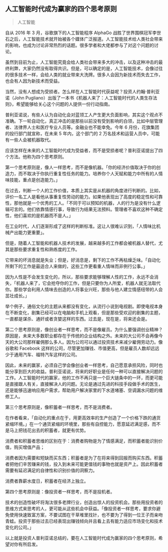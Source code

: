 ## 人工智能时代成为赢家的四个思考原则

> 人工智能

自从 2016 年 3 月，谷歌旗下的人工智能程序 AlphaGo 战胜了世界围棋冠军李世石之后，人工智能技术就开始被各个媒体广泛报道。人工智能技术给人类社会带来的影响，也成为讨论非常热烈的话题。很多学者和大佬都参与了对这个问题的讨论。

虽然到目前为止，人工智能究竟会给人类社会带来多大的冲击，以及这种冲击的最终利弊，大家仍然没有取得共识。但是，可以确定的是，人工智能技术，会像过往的很多技术一样，会给人类的就业带来大洗牌。很多人会因为新技术而失去工作，也会有人因为新技术而受益。

当然，没有人想成为受损者。怎么样在人工智能时代获益呢？投资人约翰·普利亚诺（John Pugliano）出版了一本书《机器人来了：人工智能时代的人类生存法则》，希望能够给关心这个问题的人提供一份行动指南。

普利亚诺说，有些人认为自动化会对蓝领工人产生更大负面影响，其实这个观点不准确。下一轮自动化，真正冲击的是那些以前没有受到影响的白领，比如中层管理者、法律界人士和医疗专业人员等。金融业也不能幸免。今年 6 月份，花旗集团的投行部门就宣称，在未来 5 年内，这个部门的 2 万名技术和运营人员中，可能有一些人会被机器取代。

应该怎样在未来的人工智能时代成为受益者，而不是受损者呢？普利亚诺提出了四个方法。他称为四个思考原则。

第一个思考原则是，像人一样思考，而不是像机器。「你的经济价值取决于你的创造力，而不取决于你执行重复性任务的能力。培养你个人天赋和能力中所有的人情味技能，重点是创造能力。」

在过去，判断一个人的工作价值，本质上其实是从机器的角度进行判断的。比如，评价一名工人是看他从事重复性劳动的能力。如果他表现出了高度的稳定性和可靠性，那他就是一个优秀的工人。「不同于可以预知的机器，人的行为是没有什么逻辑可言的。他们依靠情感行事，导致行为结果无法预料。管理者不喜欢这种不确定性，他们喜欢的是机器而不是人。」

在工业时代，人们逐渐形成了这样的判断标准。这让人很难认识到，「人情味比机械产出能力更重要」。

但是，随着人工智能和机器人技术的发展，越来越多的工作都会被机器人替代，尤其是那些要求重复性和熟练度的工作。

它带来的坏消息就是失业；但是，好消息是，剩下的工作不再枯燥乏味。「自动化所剩下的工作是最适合人来做的，这些工作更看重人情味而非例行公事。」

因为人性是不会发生变化的，所以，那些要求能够理解人性的工作，永远不会消失，「机器人来了，它会抢夺你的工作，但是只要你为人所爱，机器人就无法取代你。那些学会利用人情味去创造的人将事业兴旺，那些与他人建立情感纽带的人会茁壮成长。」

举个例子，通俗文化的主题从来都没有变化，从流行小说到电视剧。即使电视本身在不断变化，剧集已经可以在电脑和手机上观看，但是那些受欢迎的剧集的主题，一直都是谋杀、通奸或者贪婪这样的东西。过去是，现在是，将来还会是。

第二个思考原则是，像创业者一样思考，而不是像雇员。为什么要强调创业精神？原因是，未来大多数职业都存在于传统的企业结构之外。未来的大公司不会再像今天的大公司那样雇佣那么多人。因为公司可以通过投资技术来减少雇佣劳动力。像谷歌和 Facebook 这样的公司，尽管更加赚钱、市值更高，但是雇员人数却远远少于通用汽车、福特汽车这样的公司。

因此，未来的赢家，必须自己学会像创业者一样思考，自己愿意承担风险，同时也能分享到巨大的收益。普利亚诺说，将来的好职业是任何一种可以直接解决问题的工作。人工智能时代的赢家，他的工作不再只是一个巨大链条中的一环，而更可能是直接跟人有关，直接解决人的问题。无论是通过先进的科技手段做手术的医生，还是能够迅速响应用户需求，帮助用户解决家里的下水道堵塞、空调漏水问题的维修工人。

第三个思考原则是，像积蓄者一样思考，而不是消费者。

在作者看来，「自动化的重点在于，用更高效率的生产创造了一个价格下跌的通货紧缩环境。」在一个通货紧缩的环境里，那些有自控能力，愿意延迟满足感，而不是马上把钱花出去的积蓄者，就更有优势。

消费者和积蓄者思维的区别在于：消费者购物是为了情感满足，而积蓄者能识别价值，购买增值产品；

消费者因为需要和短缺而买东西；积蓄者是为了在将来得到回报而购买东西。积蓄者把他们辛苦赚来的钱，投入到未来可能更值钱的事物也就是资产上。因此积蓄者需要有延迟满足的自律性和识别价值的洞察力。

消费者靠薪水度日，积蓄者在经济上独立。

第四个思考原则是：像投资者一样思考，而不是投机者。

技术的创造性破坏将淘汰很多老牌行业，创造出惊人的投资机会。那些用投资者的思维方式来思考的人，更可能从这些机会中获益。「像投资者一样思考，要求你避免使用快速致富方案，不要试图在干草堆里找针，也不要为了得到一位王子而亲吻青蛙。投资于那些过去已经表现出赚钱倾向并且看上去有能力适应市场变化和技术变化的公司。」

以上就是投资人普利亚诺总结的，要在人工智能时代成为赢家的四个思考原则，希望对你有所启发。

